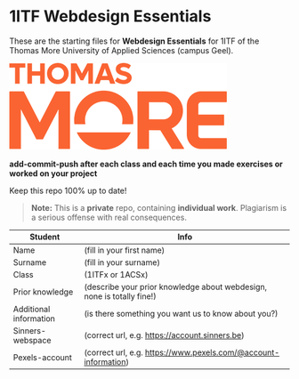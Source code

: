 
# 1ITF Webdesign Essentials
These are the starting files for **Webdesign Essentials** for 1ITF of the Thomas More University of Applied Sciences (campus Geel).

![Thomas More University of Applied Sciences](logo.png)

**add-commit-push after each class and each time you made exercises or worked on your project**

Keep this repo 100% up to date!
> **Note:** This is a **private** repo, containing **individual work**. 
Plagiarism is a serious offense with real consequences.

| Student | Info |
| --- | ---|
| Name | (fill in your first name)       |
| Surname| (fill in your surname)  |
| Class | (1ITFx or 1ACSx) |
| Prior knowledge | (describe your prior knowledge about webdesign, none is totally fine!) |
| Additional information | (is there something you want us to know about you?) |
| Sinners-webspace | (correct url, e.g. https://account.sinners.be) |
| Pexels-account | (correct url, e.g. https://www.pexels.com/@account-information) |